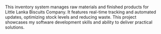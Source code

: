 This inventory system manages raw materials and finished products for Little Lanka Biscuits Company. It features real-time tracking and automated updates, optimizing stock levels and reducing waste. This project showcases my software development skills and ability to deliver practical solutions. 

